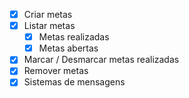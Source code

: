 - [x] Criar metas
- [x] Listar metas
    - [x] Metas realizadas
    - [x] Metas abertas
- [x] Marcar / Desmarcar metas realizadas
- [x] Remover metas
- [x] Sistemas de mensagens